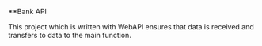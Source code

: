 **Bank API

This project which is written with WebAPI ensures that data is received and transfers to data to the main function.

